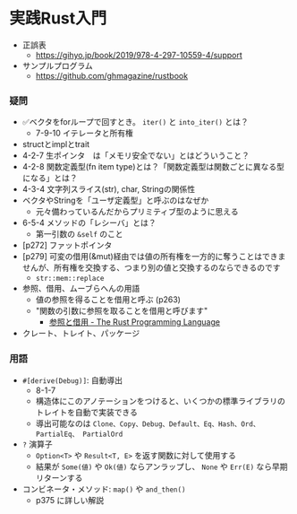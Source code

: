 実践Rust入門
===========

- 正誤表
  - https://gihyo.jp/book/2019/978-4-297-10559-4/support
- サンプルプログラム
  - https://github.com/ghmagazine/rustbook


### 疑問

- ✅ベクタをforループで回すとき。 `iter()` と `into_iter()` とは？
  - 7-9-10 イテレータと所有権
- structとimplとtrait
- 4-2-7 生ポインタ　は「メモリ安全でない」とはどういうこと？
- 4-2-8 関数定義型(fn item type)とは？「関数定義型は関数ごとに異なる型になる」とは？
- 4-3-4 文字列スライス(str), char, Stringの関係性
- ベクタやStringを「ユーザ定義型」と呼ぶのはなぜか
  - 元々備わっているんだからプリミティブ型のように思える
- 6-5-4 メソッドの「レシーバ」とは？
  - 第一引数の `&self` のこと
- [p272] ファットポインタ
- [p279] 可変の借用(&mut)経由では値の所有権を一方的に奪うことはできませんが、所有権を交換する、つまり別の値と交換するのならできるのです
  - `str::mem::replace`
- 参照、借用、ムーブらへんの用語
  - 値の参照を得ることを借用と呼ぶ (p263)
  - "関数の引数に参照を取ることを借用と呼びます"
    - [参照と借用 - The Rust Programming Language](https://doc.rust-jp.rs/book/second-edition/ch04-02-references-and-borrowing.html)
- クレート、トレイト、パッケージ


### 用語

- `#[derive(Debug)]`: 自動導出
  - 8-1-7
  - 構造体にこのアノテーションをつけると、いくつかの標準ライブラリのトレイトを自動で実装できる
  - 導出可能なのは `Clone、Copy、Debug、Default、Eq、Hash、Ord、PartialEq、 PartialOrd`
- `?` 演算子
  - `Option<T>` や `Result<T, E>` を返す関数に対して使用する
  - 結果が `Some(値)` や `Ok(値)` ならアンラップし、 `None` や `Err(E)` なら早期リターンする
- コンビネータ・メソッド: `map()` や `and_then()`
  - p375 に詳しい解説
